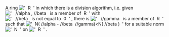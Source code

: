 A ring !['  R  '](../dictionary/equation_images/20117.1..png) in which
there is a division algorithm, i.e. given
!['   //alpha , //beta   is a member of  R  '](../dictionary/equation_images/20117.2..png)
with
!['   //beta   is not equal to  0  '](../dictionary/equation_images/20117.3..png)
, there is
!['   //gamma   is a member of  R  '](../dictionary/equation_images/20117.4..png)
such that
!['  N( //alpha - //beta  //gamma)\<N( //beta )  '](../dictionary/equation_images/20117.5..png)
for a suitable norm
!['  N  '](../dictionary/equation_images/20117.6..png) on
!['  R  '](../dictionary/equation_images/20117.7..png) .

